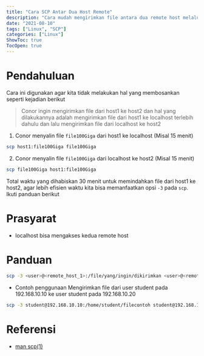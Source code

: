 ```yaml
---
title: "Cara SCP Antar Dua Host Remote"
description: "Cara mudah mengirimkan file antara dua remote host melalui local host"
date: "2021-08-10"
tags: ["Linux", "SCP"]
categories: ["Linux"]
ShowToc: true
TocOpen: true
---
```


# Pendahuluan
Cara ini digunakan agar kita tidak melakukan hal yang membosankan seperti kejadian berikut

> Conor ingin mengirimkan file dari host1 ke host2 dan hal yang dilakukannya adalah mengirimkan file dari host1 ke localhost terlebih dahulu dan lalu mengirimkan file dari localhost ke host2
1. Conor menyalin file `file100Giga` dari host1 ke localhost (Misal 15 menit)
```bash
scp host1:file100Giga file100Giga
```

2. Conor menyalin file `file100Giga` dari localhost ke host2 (Misal 15 menit)
```bash
scp file100Giga host1:file100Giga 
```

Total waktu yang dihabiskan 30 menit untuk memindahkan file dari host1 ke host2, agar lebih efisien waktu kita bisa memanfaatkan opsi `-3` pada `scp`. Ikuti panduan berikut

# Prasyarat
* localhost bisa mengakses kedua remote host

# Panduan
```bash
scp -3 <user>@<remote_host_1>:/file/yang/ingin/dikirimkan <user>@<remote_host_2>:/lokasi/pengiriman/file
```

* Contoh penggunaan
Mengirimkan file dari user student pada 192.168.10.10 ke user student pada 192.168.10.20
```bash
scp -3 student@192.168.10.10:/home/student/filecontoh student@192.168.10.20:/home/student/filecontoh-copy
```

# Referensi
* [man scp(1)](https://man7.org/linux/man-pages/man1/scp.1.html)